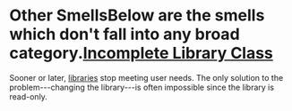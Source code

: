 # Other SmellsBelow are the smells which don't fall into any broad category.[Incomplete Library Class](/smells/incomplete-library-class)

Sooner or later,
[libraries](https://en.wikipedia.org/wiki/Library_(computing)) stop
meeting user needs. The only solution to the problem---changing the
library---is often impossible since the library is read-only.
